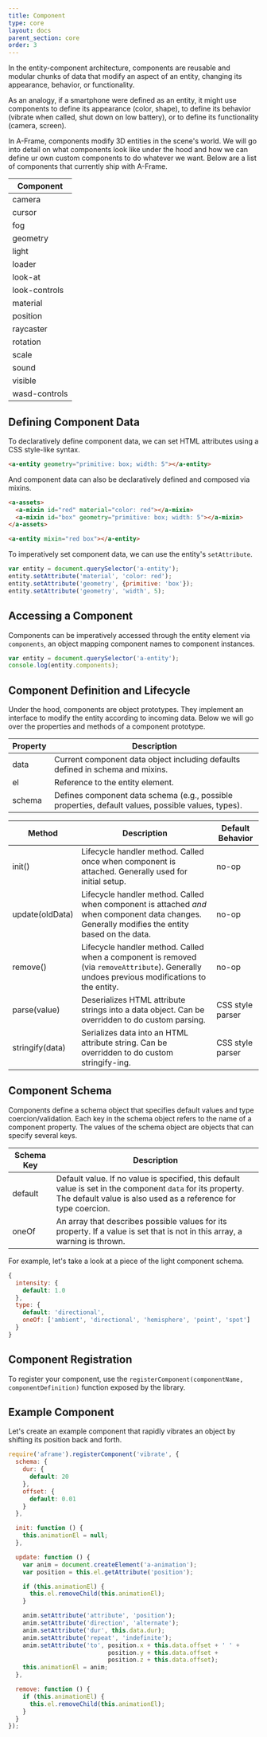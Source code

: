 ```yaml
---
title: Component
type: core
layout: docs
parent_section: core
order: 3
---
```


In the entity-component architecture, components are reusable and modular chunks of data that modify an aspect of an entity, changing its appearance, behavior, or functionality.

As an analogy, if a smartphone were defined as an entity, it might use components to define its appearance (color, shape), to define its behavior (vibrate when called, shut down on low battery), or to define its functionality (camera, screen).

In A-Frame, components modify 3D entities in the scene's world.  We will go into detail on what components look like under the hood and how we can define  ur own custom components to do whatever we want. Below are a list of components that currently ship with A-Frame.

| Component     |
|---------------|
| camera        |
| cursor        |
| fog           |
| geometry      |
| light         |
| loader        |
| look-at       |
| look-controls |
| material      |
| position      |
| raycaster     |
| rotation      |
| scale         |
| sound         |
| visible       |
| wasd-controls |

## Defining Component Data

To declaratively define component data, we can set HTML attributes using a CSS style-like syntax.

```html
<a-entity geometry="primitive: box; width: 5"></a-entity>
```

And component data can also be declaratively defined and composed via mixins.

```html
<a-assets>
  <a-mixin id="red" material="color: red"></a-mixin>
  <a-mixin id="box" geometry="primitive: box; width: 5"></a-mixin>
</a-assets>

<a-entity mixin="red box"></a-entity>
```

To imperatively set component data, we can use the entity's `setAttribute`.

```js
var entity = document.querySelector('a-entity');
entity.setAttribute('material', 'color: red');
entity.setAttribute('geometry', {primitive: 'box'});
entity.setAttribute('geometry', 'width', 5);
```

## Accessing a Component

Components can be imperatively accessed through the entity element via `components`, an object mapping component names to component instances.

```js
var entity = document.querySelector('a-entity');
console.log(entity.components);
```

## Component Definition and Lifecycle

Under the hood, components are object prototypes. They implement an interface to modify the entity according to incoming data. Below we will go over the properties and methods of a component prototype.

| Property | Description                                                                                        |
|----------|----------------------------------------------------------------------------------------------------|
| data     | Current component data object including defaults defined in schema and mixins.                     |
| el       | Reference to the entity element.                                                                   |
| schema   | Defines component data schema (e.g., possible properties, default values, possible values, types). |

| Method          | Description                                                                                                                                      | Default Behavior |
|-----------------|--------------------------------------------------------------------------------------------------------------------------------------------------|------------------|
| init()          | Lifecycle handler method. Called once when component is attached. Generally used for initial setup.                                              | no-op            |
| update(oldData) | Lifecycle handler method. Called when component is attached *and* when component data changes. Generally modifies the entity based on the data. | no-op            |
| remove()        | Lifecycle handler method. Called when a component is removed (via `removeAttribute`). Generally undoes previous modifications to the entity.  | no-op            |
| parse(value)    | Deserializes HTML attribute strings into a data object. Can be overridden to do custom parsing.                                                  | CSS style parser |
| stringify(data) | Serializes data into an HTML attribute string. Can be overridden to do custom stringify-ing.                                                     | CSS style parser |

## Component Schema

Components define a schema object that specifies default values and type coercion/validation. Each key in the schema object refers to the name of a component property. The values of the schema object are objects that can specify several keys.

| Schema Key | Description                                                                                                                                                                    |
|------------|--------------------------------------------------------------------------------------------------------------------------------------------------------------------------------|
| default    | Default value. If no value is specified, this default value is set in the component `data` for its property. The default value is also used as a reference for type coercion. |
| oneOf      | An array that describes possible values for its property. If a value is set that is not in this array, a warning is thrown.                                              |

For example, let's take a look at a piece of the light component schema.

```js
{
  intensity: {
    default: 1.0
  },
  type: {
    default: 'directional',
    oneOf: ['ambient', 'directional', 'hemisphere', 'point', 'spot']
  }
}
```

## Component Registration

To register your component, use the `registerComponent(componentName, componentDefinition)` function exposed by the library.

## Example Component

Let's create an example component that rapidly vibrates an object by shifting its position back and forth.

```js
require('aframe').registerComponent('vibrate', {
  schema: {
    dur: {
      default: 20
    },
    offset: {
      default: 0.01
    }
  },

  init: function () {
    this.animationEl = null;
  },

  update: function () {
    var anim = document.createElement('a-animation');
    var position = this.el.getAttribute('position');

    if (this.animationEl) {
      this.el.removeChild(this.animationEl);
    }

    anim.setAttribute('attribute', 'position');
    anim.setAttribute('direction', 'alternate');
    anim.setAttribute('dur', this.data.dur);
    anim.setAttribute('repeat', 'indefinite');
    anim.setAttribute('to', position.x + this.data.offset + ' ' +
                            position.y + this.data.offset +
                            position.z + this.data.offset);
    this.animationEl = anim;
  },

  remove: function () {
    if (this.animationEl) {
      this.el.removeChild(this.animationEl);
    }
  }
});
```
